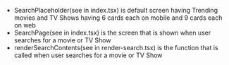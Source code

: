 - SearchPlaceholder(see in index.tsx) is default screen having Trending movies and TV Shows having 6 cards each on mobile and 9 cards each on web
- SearchPage(see in index.tsx) is the screen that is shown when user searches for a movie or TV Show
- renderSearchContents(see in render-search.tsx) is the function that is called when user searches for a movie or TV Show